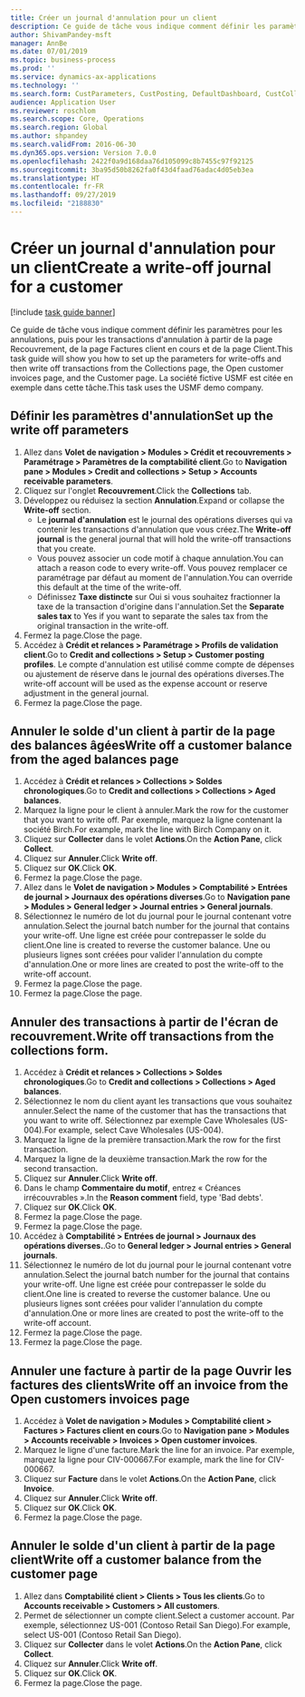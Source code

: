 ```yaml
---
title: Créer un journal d'annulation pour un client
description: Ce guide de tâche vous indique comment définir les paramètres pour les annulations, puis pour les transactions d'annulation à partir de la page Recouvrement, de la page Factures client en cours et de la page Client.
author: ShivamPandey-msft
manager: AnnBe
ms.date: 07/01/2019
ms.topic: business-process
ms.prod: ''
ms.service: dynamics-ax-applications
ms.technology: ''
ms.search.form: CustParameters, CustPosting, DefaultDashboard, CustCollectionsPoolsListPage, CustWriteOff, LedgerJournalTable, LedgerJournalTransDaily, CustCollections, CustOpenInvoicesListPage, CustTable
audience: Application User
ms.reviewer: roschlom
ms.search.scope: Core, Operations
ms.search.region: Global
ms.author: shpandey
ms.search.validFrom: 2016-06-30
ms.dyn365.ops.version: Version 7.0.0
ms.openlocfilehash: 2422f0a9d168daa76d105099c8b7455c97f92125
ms.sourcegitcommit: 3ba95d50b8262fa0f43d4faad76adac4d05eb3ea
ms.translationtype: HT
ms.contentlocale: fr-FR
ms.lasthandoff: 09/27/2019
ms.locfileid: "2188830"
---
```

# <a name="create-a-write-off-journal-for-a-customer"></a><span data-ttu-id="fda78-103">Créer un journal d'annulation pour un client</span><span class="sxs-lookup"><span data-stu-id="fda78-103">Create a write-off journal for a customer</span></span>

[!include [task guide banner](../../includes/task-guide-banner.md)]

<span data-ttu-id="fda78-104">Ce guide de tâche vous indique comment définir les paramètres pour les annulations, puis pour les transactions d'annulation à partir de la page Recouvrement, de la page Factures client en cours et de la page Client.</span><span class="sxs-lookup"><span data-stu-id="fda78-104">This task guide will show you how to set up the parameters for write-offs and then write off transactions from the Collections page, the Open customer invoices page, and the Customer page.</span></span> <span data-ttu-id="fda78-105">La société fictive USMF est citée en exemple dans cette tâche.</span><span class="sxs-lookup"><span data-stu-id="fda78-105">This task uses the USMF demo company.</span></span>


## <a name="set-up-the-write-off-parameters"></a><span data-ttu-id="fda78-106">Définir les paramètres d'annulation</span><span class="sxs-lookup"><span data-stu-id="fda78-106">Set up the write off parameters</span></span>
1. <span data-ttu-id="fda78-107">Allez dans **Volet de navigation > Modules > Crédit et recouvrements > Paramétrage > Paramètres de la comptabilité client**.</span><span class="sxs-lookup"><span data-stu-id="fda78-107">Go to **Navigation pane > Modules > Credit and collections > Setup > Accounts receivable parameters**.</span></span>
2. <span data-ttu-id="fda78-108">Cliquez sur l'onglet **Recouvrement**.</span><span class="sxs-lookup"><span data-stu-id="fda78-108">Click the **Collections** tab.</span></span>
3. <span data-ttu-id="fda78-109">Développez ou réduisez la section **Annulation**.</span><span class="sxs-lookup"><span data-stu-id="fda78-109">Expand or collapse the **Write-off** section.</span></span>
    - <span data-ttu-id="fda78-110">Le **journal d'annulation** est le journal des opérations diverses qui va contenir les transactions d'annulation que vous créez.</span><span class="sxs-lookup"><span data-stu-id="fda78-110">The **Write-off journal** is the general journal that will hold the write-off transactions that you create.</span></span>  
    - <span data-ttu-id="fda78-111">Vous pouvez associer un code motif à chaque annulation.</span><span class="sxs-lookup"><span data-stu-id="fda78-111">You can attach a reason code to every write-off.</span></span> <span data-ttu-id="fda78-112">Vous pouvez remplacer ce paramétrage par défaut au moment de l'annulation.</span><span class="sxs-lookup"><span data-stu-id="fda78-112">You can override this default at the time of the write-off.</span></span>  
    - <span data-ttu-id="fda78-113">Définissez **Taxe distincte** sur Oui si vous souhaitez fractionner la taxe de la transaction d'origine dans l'annulation.</span><span class="sxs-lookup"><span data-stu-id="fda78-113">Set the **Separate sales tax** to Yes if you want to separate the sales tax from the original transaction in the write-off.</span></span>  
4. <span data-ttu-id="fda78-114">Fermez la page.</span><span class="sxs-lookup"><span data-stu-id="fda78-114">Close the page.</span></span>
5. <span data-ttu-id="fda78-115">Accédez à **Crédit et relances > Paramétrage > Profils de validation client**.</span><span class="sxs-lookup"><span data-stu-id="fda78-115">Go to **Credit and collections > Setup > Customer posting profiles**.</span></span> <span data-ttu-id="fda78-116">Le compte d'annulation est utilisé comme compte de dépenses ou ajustement de réserve dans le journal des opérations diverses.</span><span class="sxs-lookup"><span data-stu-id="fda78-116">The write-off account will be used as the expense account or reserve adjustment in the general journal.</span></span>
6. <span data-ttu-id="fda78-117">Fermez la page.</span><span class="sxs-lookup"><span data-stu-id="fda78-117">Close the page.</span></span>

## <a name="write-off-a-customer-balance-from-the-aged-balances-page"></a><span data-ttu-id="fda78-118">Annuler le solde d'un client à partir de la page des balances âgées</span><span class="sxs-lookup"><span data-stu-id="fda78-118">Write off a customer balance from the aged balances page</span></span>
1. <span data-ttu-id="fda78-119">Accédez à **Crédit et relances > Collections > Soldes chronologiques**.</span><span class="sxs-lookup"><span data-stu-id="fda78-119">Go to **Credit and collections > Collections > Aged balances**.</span></span>
2. <span data-ttu-id="fda78-120">Marquez la ligne pour le client à annuler.</span><span class="sxs-lookup"><span data-stu-id="fda78-120">Mark the row for the customer that you want to write off.</span></span> <span data-ttu-id="fda78-121">Par exemple, marquez la ligne contenant la société Birch.</span><span class="sxs-lookup"><span data-stu-id="fda78-121">For example, mark the line with Birch Company on it.</span></span>
3. <span data-ttu-id="fda78-122">Cliquez sur **Collecter** dans le volet **Actions**.</span><span class="sxs-lookup"><span data-stu-id="fda78-122">On the **Action Pane**, click **Collect**.</span></span>
4. <span data-ttu-id="fda78-123">Cliquez sur **Annuler**.</span><span class="sxs-lookup"><span data-stu-id="fda78-123">Click **Write off**.</span></span>
5. <span data-ttu-id="fda78-124">Cliquez sur **OK**.</span><span class="sxs-lookup"><span data-stu-id="fda78-124">Click **OK**.</span></span>
6. <span data-ttu-id="fda78-125">Fermez la page.</span><span class="sxs-lookup"><span data-stu-id="fda78-125">Close the page.</span></span>
7. <span data-ttu-id="fda78-126">Allez dans le **Volet de navigation > Modules > Comptabilité > Entrées de journal > Journaux des opérations diverses**.</span><span class="sxs-lookup"><span data-stu-id="fda78-126">Go to **Navigation pane > Modules > General ledger > Journal entries > General journals**.</span></span>
8. <span data-ttu-id="fda78-127">Sélectionnez le numéro de lot du journal pour le journal contenant votre annulation.</span><span class="sxs-lookup"><span data-stu-id="fda78-127">Select the journal batch number for the journal that contains your write-off.</span></span> <span data-ttu-id="fda78-128">Une ligne est créée pour contrepasser le solde du client.</span><span class="sxs-lookup"><span data-stu-id="fda78-128">One line is created to reverse the customer balance.</span></span> <span data-ttu-id="fda78-129">Une ou plusieurs lignes sont créées pour valider l'annulation du compte d'annulation.</span><span class="sxs-lookup"><span data-stu-id="fda78-129">One or more lines are created to post the write-off to the write-off account.</span></span>  
9. <span data-ttu-id="fda78-130">Fermez la page.</span><span class="sxs-lookup"><span data-stu-id="fda78-130">Close the page.</span></span>
10. <span data-ttu-id="fda78-131">Fermez la page.</span><span class="sxs-lookup"><span data-stu-id="fda78-131">Close the page.</span></span>

## <a name="write-off-transactions-from-the-collections-form"></a><span data-ttu-id="fda78-132">Annuler des transactions à partir de l'écran de recouvrement.</span><span class="sxs-lookup"><span data-stu-id="fda78-132">Write off transactions from the collections form.</span></span>
1. <span data-ttu-id="fda78-133">Accédez à **Crédit et relances > Collections > Soldes chronologiques**.</span><span class="sxs-lookup"><span data-stu-id="fda78-133">Go to **Credit and collections > Collections > Aged balances**.</span></span>
2. <span data-ttu-id="fda78-134">Sélectionnez le nom du client ayant les transactions que vous souhaitez annuler.</span><span class="sxs-lookup"><span data-stu-id="fda78-134">Select the name of the customer that has the transactions that you want to write off.</span></span> <span data-ttu-id="fda78-135">Sélectionnez par exemple Cave Wholesales (US-004).</span><span class="sxs-lookup"><span data-stu-id="fda78-135">For example, select Cave Wholesales (US-004).</span></span>
3. <span data-ttu-id="fda78-136">Marquez la ligne de la première transaction.</span><span class="sxs-lookup"><span data-stu-id="fda78-136">Mark the row for the first transaction.</span></span>
4. <span data-ttu-id="fda78-137">Marquez la ligne de la deuxième transaction.</span><span class="sxs-lookup"><span data-stu-id="fda78-137">Mark the row for the second transaction.</span></span>
5. <span data-ttu-id="fda78-138">Cliquez sur **Annuler**.</span><span class="sxs-lookup"><span data-stu-id="fda78-138">Click **Write off**.</span></span>
6. <span data-ttu-id="fda78-139">Dans le champ **Commentaire du motif**, entrez « Créances irrécouvrables ».</span><span class="sxs-lookup"><span data-stu-id="fda78-139">In the **Reason comment** field, type 'Bad debts'.</span></span>
7. <span data-ttu-id="fda78-140">Cliquez sur **OK**.</span><span class="sxs-lookup"><span data-stu-id="fda78-140">Click **OK**.</span></span>
8. <span data-ttu-id="fda78-141">Fermez la page.</span><span class="sxs-lookup"><span data-stu-id="fda78-141">Close the page.</span></span>
9. <span data-ttu-id="fda78-142">Fermez la page.</span><span class="sxs-lookup"><span data-stu-id="fda78-142">Close the page.</span></span>
10. <span data-ttu-id="fda78-143">Accédez à **Comptabilité > Entrées de journal > Journaux des opérations diverses.**.</span><span class="sxs-lookup"><span data-stu-id="fda78-143">Go to **General ledger > Journal entries > General journals**.</span></span>
11. <span data-ttu-id="fda78-144">Sélectionnez le numéro de lot du journal pour le journal contenant votre annulation.</span><span class="sxs-lookup"><span data-stu-id="fda78-144">Select the journal batch number for the journal that contains your write-off.</span></span> <span data-ttu-id="fda78-145">Une ligne est créée pour contrepasser le solde du client.</span><span class="sxs-lookup"><span data-stu-id="fda78-145">One line is created to reverse the customer balance.</span></span> <span data-ttu-id="fda78-146">Une ou plusieurs lignes sont créées pour valider l'annulation du compte d'annulation.</span><span class="sxs-lookup"><span data-stu-id="fda78-146">One or more lines are created to post the write-off to the write-off account.</span></span>  
12. <span data-ttu-id="fda78-147">Fermez la page.</span><span class="sxs-lookup"><span data-stu-id="fda78-147">Close the page.</span></span>
13. <span data-ttu-id="fda78-148">Fermez la page.</span><span class="sxs-lookup"><span data-stu-id="fda78-148">Close the page.</span></span>

## <a name="write-off-an-invoice-from-the-open-customers-invoices-page"></a><span data-ttu-id="fda78-149">Annuler une facture à partir de la page Ouvrir les factures des clients</span><span class="sxs-lookup"><span data-stu-id="fda78-149">Write off an invoice from the Open customers invoices page</span></span>
1. <span data-ttu-id="fda78-150">Accédez à **Volet de navigation > Modules > Comptabilité client > Factures > Factures client en cours**.</span><span class="sxs-lookup"><span data-stu-id="fda78-150">Go to **Navigation pane > Modules > Accounts receivable > Invoices > Open customer invoices**.</span></span>
2. <span data-ttu-id="fda78-151">Marquez le ligne d'une facture.</span><span class="sxs-lookup"><span data-stu-id="fda78-151">Mark the line for an invoice.</span></span> <span data-ttu-id="fda78-152">Par exemple, marquez la ligne pour CIV-000667.</span><span class="sxs-lookup"><span data-stu-id="fda78-152">For example, mark the line for CIV-000667.</span></span>
3. <span data-ttu-id="fda78-153">Cliquez sur **Facture** dans le volet **Actions**.</span><span class="sxs-lookup"><span data-stu-id="fda78-153">On the **Action Pane**, click **Invoice**.</span></span>
4. <span data-ttu-id="fda78-154">Cliquez sur **Annuler**.</span><span class="sxs-lookup"><span data-stu-id="fda78-154">Click **Write off**.</span></span>
5. <span data-ttu-id="fda78-155">Cliquez sur **OK**.</span><span class="sxs-lookup"><span data-stu-id="fda78-155">Click **OK**.</span></span>
6. <span data-ttu-id="fda78-156">Fermez la page.</span><span class="sxs-lookup"><span data-stu-id="fda78-156">Close the page.</span></span>

## <a name="write-off-a-customer-balance-from-the-customer-page"></a><span data-ttu-id="fda78-157">Annuler le solde d'un client à partir de la page client</span><span class="sxs-lookup"><span data-stu-id="fda78-157">Write off a customer balance from the customer page</span></span>
1. <span data-ttu-id="fda78-158">Allez dans **Comptabilité client > Clients > Tous les clients**.</span><span class="sxs-lookup"><span data-stu-id="fda78-158">Go to **Accounts receivable > Customers > All customers**.</span></span>
2. <span data-ttu-id="fda78-159">Permet de sélectionner un compte client.</span><span class="sxs-lookup"><span data-stu-id="fda78-159">Select a customer account.</span></span> <span data-ttu-id="fda78-160">Par exemple, sélectionnez US-001 (Contoso Retail San Diego).</span><span class="sxs-lookup"><span data-stu-id="fda78-160">For example, select US-001 (Contoso Retail San Diego).</span></span>
3. <span data-ttu-id="fda78-161">Cliquez sur **Collecter** dans le volet **Actions**.</span><span class="sxs-lookup"><span data-stu-id="fda78-161">On the **Action Pane**, click **Collect**.</span></span>
4. <span data-ttu-id="fda78-162">Cliquez sur **Annuler**.</span><span class="sxs-lookup"><span data-stu-id="fda78-162">Click **Write off**.</span></span>
5. <span data-ttu-id="fda78-163">Cliquez sur **OK**.</span><span class="sxs-lookup"><span data-stu-id="fda78-163">Click **OK**.</span></span>
6. <span data-ttu-id="fda78-164">Fermez la page.</span><span class="sxs-lookup"><span data-stu-id="fda78-164">Close the page.</span></span>

